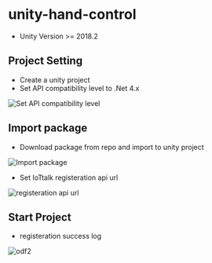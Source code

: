 # unity-hand-control

* Unity Version >= 2018.2

## Project Setting

* Create a unity project
* Set API compatibility level to .Net 4.x 

![Set API compatibility level](https://user-images.githubusercontent.com/54330466/158081881-76fbeefa-8b57-4cc0-872a-7c0e12e48e4b.png)

## Import package

* Download package from repo and import to unity project

![Import package](https://user-images.githubusercontent.com/54330466/158081915-cdf38e75-4354-49ba-b3f1-3b4936e182ef.png)

* Set IoTtalk registeration api url

![registeration api url](https://user-images.githubusercontent.com/54330466/158082087-7cdb064f-16ee-4070-859d-481d10edee6c.PNG)

## Start Project

* registeration success log

![odf2](https://user-images.githubusercontent.com/54330466/158082387-955f9a71-64c5-4d63-b708-a9822a218416.PNG)
